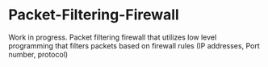 # Packet-Filtering-Firewall
Work in progress. Packet filtering firewall that utilizes low level programming that filters packets based on firewall rules (IP addresses, Port number, protocol)
